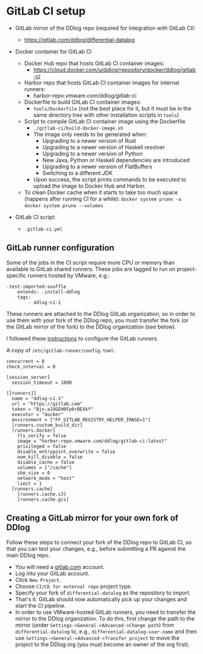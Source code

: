 # GitLab CI setup

- GitLab mirror of the DDlog repo (required for integration with GitLab CI):
    - https://gitlab.com/ddlog/differential-datalog

- Docker container for GitLab CI
    - Docker Hub repo that hosts GitLab CI container images:
      - https://cloud.docker.com/u/ddlog/repository/docker/ddlog/gitlab-ci
    - Harbor repo that hosts GitLab CI container images for internal runners:
      - harbor-repo.vmware.com/ddlog/gitlab-ci
    - Dockerfile to build GitLab CI container images:
      - `tools/Dockerfile` (not the best place for it, but it must be in the same
        directory tree with other installation scripts in `tools`)
    - Script to compile GitLab CI container image using the Dockerfile
      - `./gitlab-ci/build-docker-image.sh`
      - The image only needs to be generated when:
        - Upgrading to a newer version of Rust
        - Upgrading to a newer version of Haskell resolver
        - Upgrading to a newer version of Python
        - New Java, Python or Haskell dependencies are introduced
        - Upgrading to a newer version of FlatBuffers
        - Switching to a different JDK
      - Upon success, the script prints commands to be executed to upload the image
        to Docker Hub and Harbor.
    - To clean Docker cache when it starts to take too much space (happens after
      running CI for a while):
        `docker system prune -a`
        `docker system prune --volumes`
- GitLab CI script:
    - `.gitlab-ci.yml`

## GitLab runner configuration

Some of the jobs in the CI script require more CPU or memory than available
to GitLab shared runners.  These jobs are tagged to run on project-specific
runners hosted by VMware, e.g.:

```
.test-imported-souffle
    extends: .install-ddlog
    tags:
        - ddlog-ci-1
```

These runners are attached to the DDlog GitLab organization, so in order to use
them with your fork of the DDlog repo, you must transfer the fork (or the GitLab
mirror of the fork) to the DDlog organization (see below).

I followed these [instructions](https://docs.gitlab.com/runner/install/linux-manually.html)
to configure the GitLab runners.

A copy of `/etc/gitlab-runner/config.toml`:

```
concurrent = 8
check_interval = 0

[session_server]
  session_timeout = 1800

[[runners]]
  name = "ddlog-ci-1"
  url = "https://gitlab.com"
  token = "Bjx-aJUGEH6Fp6rBEXkf"
  executor = "docker"
  environment = ["FF_GITLAB_REGISTRY_HELPER_IMAGE=1"]
  [runners.custom_build_dir]
  [runners.docker]
    tls_verify = false
    image = "harbor-repo.vmware.com/ddlog/gitlab-ci:latest"
    privileged = false
    disable_entrypoint_overwrite = false
    oom_kill_disable = false
    disable_cache = false
    volumes = ["/cache"]
    shm_size = 0
    network_mode = "host"
    limit = 1
  [runners.cache]
    [runners.cache.s3]
    [runners.cache.gcs]
```

## Creating a GitLab mirror for your own fork of DDlog

Follow these steps to connect your fork of the DDlog repo to GitLab CI,
so that you can test your changes, e.g., before submitting a PR against
the main DDlog repo.

- You will need a [gitlab.com](https://gitlab.com) account.
- Log into your GitLab account.
- Click `New Project`.
- Choose `CI/CD for external repo` project type.
- Specify your fork of `differential-datalog` as the repository to import.
- That's it. GitLab should now automatically pick up your changes and start the
  CI pipeline.
- In order to use VMware-hosted GitLab runners, you need to transfer the
  mirror to the DDlog organization.  To do this, first change the path
  to the mirror (under `Settings->General->Advanced->Change path`)
  from `differential-datalog` to, e.g., `differential-datalog-user-name`
  and then use `Settings->General->Advanced->Transfer project` to move
  the project to the DDlog org (you must become an owner of the org first).
